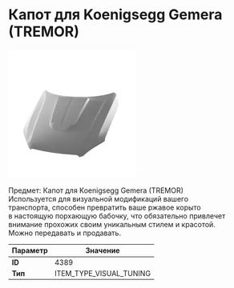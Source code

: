 # Капот для Koenigsegg Gemera (TREMOR)

![Item Image](../img/4389.webp?raw=true)

Предмет: Капот для Koenigsegg Gemera (TREMOR)<br>Используется для визуальной модификаций вашего<br>транспорта, способен превратить ваше ржавое корыто<br>в настоящую порхающую бабочку, что обязательно привлечет<br>внимание прохожих своим уникальным стилем и красотой.<br>Можно передавать и продавать.


| Параметр | Значение |
|----------|----------|
| **ID** | 4389 |
| **Тип** | ITEM_TYPE_VISUAL_TUNING |

